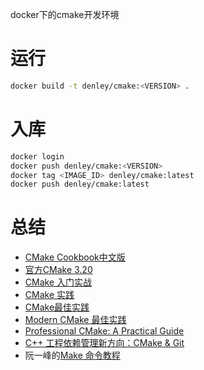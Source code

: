 docker下的cmake开发环境

# 运行
```bash
docker build -t denley/cmake:<VERSION> .
```

# 入库
```bash
docker login
docker push denley/cmake:<VERSION>
docker tag <IMAGE_ID> denley/cmake:latest
docker push denley/cmake:latest
```

# 总结
* [CMake Cookbook中文版](https://www.bookstack.cn/read/CMake-Cookbook/README.md)
* [官方CMake 3.20](https://runebook.dev/zh-CN/docs/cmake/)
* [CMake 入门实战](https://www.hahack.com/codes/cmake/)
* [CMake 实践](https://gavinliu6.github.io/CMake-Practice-zh-CN/#/)
* [CMake最佳实践](https://www.jianshu.com/p/3711361d10a5)
* [Modern CMake 最佳实践](https://www.jianshu.com/p/8abf754654c4)
* [Professional CMake: A Practical Guide](https://crascit.com/professional-cmake/)
* [C++ 工程依赖管理新方向：CMake & Git](https://kingsamchen.github.io/2019/02/10/use-cmake-and-git-as-your-cpp-dependency-manager/)
* 阮一峰的[Make 命令教程](https://www.ruanyifeng.com/blog/2015/02/make.html)
